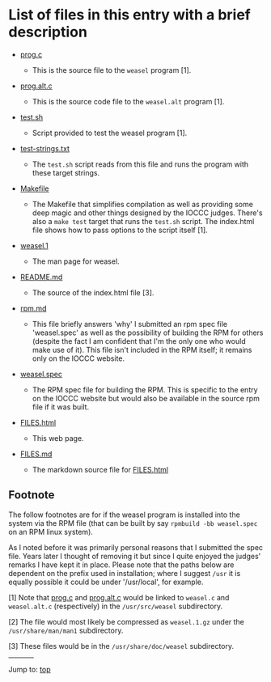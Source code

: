 # List of files in this entry with a brief description

- [prog.c](prog.c)
    *   This is the source file to the `weasel` program [1].
- [prog.alt.c](prog.alt.c)
    *   This is the source code file to the `weasel.alt` program [1].
- [test.sh](test.sh)
    *   Script provided to test the weasel program [1].
- [test-strings.txt](test-strings.txt)
    * The `test.sh` script reads from this file and runs the program with these
    target strings.

- [Makefile](Makefile)
    * The Makefile that simplifies compilation as well as providing some deep
    magic and other things designed by the IOCCC judges. There's also a `make
    test` target that runs the `test.sh` script. The index.html file shows how
    to pass options to the script itself [1].
- [weasel.1](weasel.1)
    * The man page for weasel.
- [README.md](README.md)
    * The source of the index.html file [3].
- [rpm.md](rpm.md)
    * This file briefly answers 'why' I submitted an rpm spec file 'weasel.spec'
    as well as the possibility of building the RPM for others (despite the fact
    I am confident that I'm the only one who would make use of it). This file
    isn't included in the RPM itself; it remains only on the IOCCC website.
- [weasel.spec](weasel.spec)
    * The RPM spec file for building the RPM. This is specific to the entry on
    the IOCCC website but would also be available in the source rpm file if it
    was built.
- [FILES.html](FILES.html)
    * This web page.
- [FILES.md](FILES.md)
    * The markdown source file for [FILES.html](FILES.html)



## Footnote

The follow footnotes are for if the weasel program is installed into the
system via the RPM file (that can be built by say `rpmbuild -bb weasel.spec` on
an RPM linux system).

As I noted before it was primarily personal reasons that I submitted the spec
file. Years later I thought of removing it but since I quite enjoyed the judges'
remarks I have kept it in place. Please note that the paths below are dependent
on the prefix used in installation; where I suggest `/usr` it is equally
possible it could be under '/usr/local', for example.

[1]                         Note that [prog.c](prog.c) and
                            [prog.alt.c](prog.alt.c) would be
                            linked to `weasel.c` and `weasel.alt.c`
                            (respectively) in the `/usr/src/weasel`
                            subdirectory.

[2]                         The file would most likely be compressed as
                            `weasel.1.gz` under the `/usr/share/man/man1`
                            subdirectory.

[3]                         These files would be in the `/usr/share/doc/weasel`
                            subdirectory.

<hr style="width:10%;text-align:left;margin-left:0">

Jump to: [top](#)


<!--

    Copyright © 1984-2024 by Landon Curt Noll. All Rights Reserved.

    You are free to share and adapt this file under the terms of this license:

        Creative Commons Attribution-ShareAlike 4.0 International (CC BY-SA 4.0)

    For more information, see:

        https://creativecommons.org/licenses/by-sa/4.0/

-->
